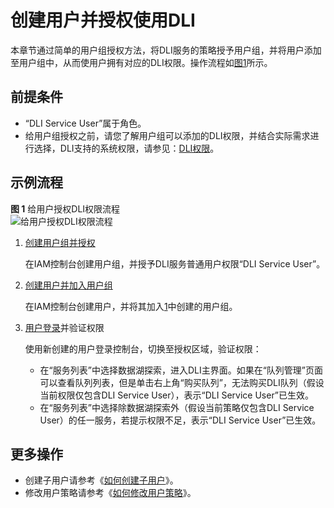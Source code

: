 # 创建用户并授权使用DLI<a name="dli_01_0418"></a>

本章节通过简单的用户组授权方法，将DLI服务的策略授予用户组，并将用户添加至用户组中，从而使用户拥有对应的DLI权限。操作流程如[图1](#fig4118155455715)所示。

## 前提条件<a name="section3299192113013"></a>

-   “DLI Service User”属于角色。
-   给用户组授权之前，请您了解用户组可以添加的DLI权限，并结合实际需求进行选择，DLI支持的系统权限，请参见：[DLI权限](权限管理概述.md#section6224422143120)。

## 示例流程<a name="section63665495717"></a>

**图 1**  给用户授权DLI权限流程<a name="fig4118155455715"></a>  
![](figures/给用户授权DLI权限流程.jpg "给用户授权DLI权限流程")

1.  <a name="li79820451378"></a>[创建用户组并授权](https://support.huaweicloud.com/usermanual-iam/iam_03_0001.html)

    在IAM控制台创建用户组，并授予DLI服务普通用户权限“DLI Service User”。

2.  [创建用户并加入用户组](https://support.huaweicloud.com/usermanual-iam/iam_02_0001.html)

    在IAM控制台创建用户，并将其加入[1](#li79820451378)中创建的用户组。

3.  [用户登录](https://support.huaweicloud.com/usermanual-iam/iam_01_0552.html)并验证权限

    使用新创建的用户登录控制台，切换至授权区域，验证权限：

    -   在“服务列表”中选择数据湖探索，进入DLI主界面。如果在“队列管理”页面可以查看队列列表，但是单击右上角“购买队列”，无法购买DLI队列（假设当前权限仅包含DLI Service User），表示“DLI Service User”已生效。
    -   在“服务列表”中选择除数据湖探索外（假设当前策略仅包含DLI Service User）的任一服务，若提示权限不足，表示“DLI Service User”已生效。


## 更多操作<a name="section3349026153513"></a>

-   创建子用户请参考《[如何创建子用户](https://support.huaweicloud.com/dli_faq/dli_03_0018.html)》。
-   修改用户策略请参考《[如何修改用户策略](https://support.huaweicloud.com/dli_faq/dli_03_0019.html)》。

